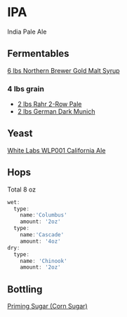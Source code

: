 IPA
===

India Pale Ale

Fermentables
------------
[6 lbs Northern Brewer Gold Malt
Syrup](http://www.northernbrewer.com/shop/northern-brewer-gold-malt-syrup.html)

### 4 lbs grain
* [2 lbs Rahr 2-Row
Pale](http://www.northernbrewer.com/shop/brewing/brewing-ingredients/grain-malts/rahr-2-row.html)
* [2 lbs German Dark
Munich](http://www.northernbrewer.com/shop/german-dark-munich.html)


Yeast
-----
[White Labs WLP001 California
Ale](http://www.northernbrewer.com/shop/wl-california-ale.html)


Hops
----

Total 8 oz
```javascript
wet:
  type:
    name:'Columbus'
    amount: '2oz'
  type:
    name:'Cascade'
    amount: '4oz'
dry:
  type:
    name: 'Chinook'
    amount: '2oz'
```


Bottling
--------

[Priming Sugar (Corn
Sugar)](http://www.northernbrewer.com/shop/priming-sugar.html)




